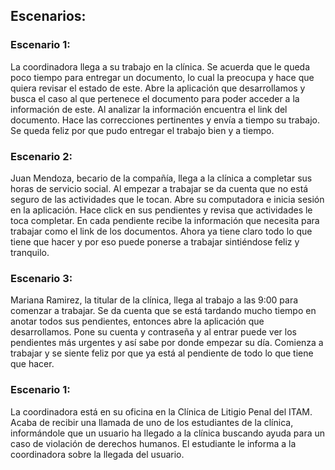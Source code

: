 ## Escenarios: 

### Escenario 1: 
La coordinadora llega a su trabajo en la clínica. Se acuerda que le queda poco tiempo para entregar un documento, lo cual la preocupa y hace que 
quiera revisar el estado de este. Abre la aplicación que desarrollamos y busca el caso al que pertenece el documento para poder acceder a la información
de este. Al analizar la información encuentra el link del documento. Hace las correcciones pertinentes y envía a tiempo su trabajo. Se queda feliz por
que pudo entregar el trabajo bien y a tiempo. 


### Escenario 2:
Juan Mendoza, becario de la compañía, llega a la clínica a completar sus horas de servicio social. Al empezar a trabajar se da cuenta que  no está 
seguro de las actividades que le tocan. Abre su computadora e inicia sesión en la aplicación. Hace click en sus pendientes y revisa que actividades 
le toca completar. En cada pendiente recibe la información que necesita para trabajar como el link de los documentos. Ahora ya tiene claro todo lo
que tiene que hacer y por eso puede ponerse a trabajar sintiéndose feliz y tranquilo.

### Escenario 3:
Mariana Ramirez, la titular de la clínica, llega al trabajo a las 9:00 para comenzar a trabajar.
Se da cuenta que se está tardando mucho tiempo en anotar todos sus pendientes, entonces abre la aplicación que desarrollamos.
Pone su cuenta y contraseña y al entrar puede ver los pendientes más urgentes y así sabe por donde empezar su día.
Comienza a trabajar y se siente feliz por que ya está al pendiente de todo lo que tiene que hacer.

### Escenario 1:
La coordinadora está en su oficina en la Clínica de Litigio Penal del ITAM. Acaba de recibir una llamada de uno de los estudiantes de la clínica, informándole que un usuario ha llegado a la clínica buscando ayuda para un caso de violación de derechos humanos. El estudiante le informa a la coordinadora sobre la llegada del usuario.

